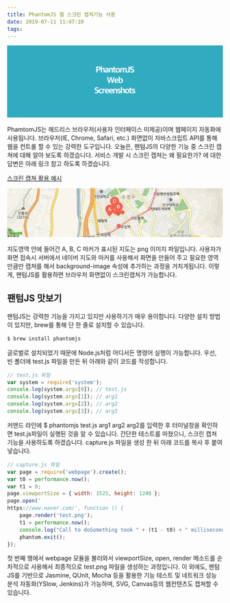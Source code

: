 ```yaml
---
title: PhantomJS 웹 스크린 캡쳐기능 사용
date: 2019-07-11 11:47:10
tags:
---
```


![](/image/phantom-web-screen/1.png)

PhamtomJS는 헤드리스 브라우저(사용자 인터페이스 미제공)이며 웹페이지 자동화에 사용됩니다. 브라우저(IE, Chrome, Safari, etc.) 화면없이 자바스크립트 API를 통해 웹을 컨트롤 할 수 있는 강력한 도구입니다. 오늘은, 팬텀JS의 다양한 기능 중 스크린 캡쳐에 대해 알아 보도록 하겠습니다. 서비스 개발 시 스크린 캡쳐는 왜 필요한가? 에 대한 답변은 아래 링크 참고 하도록 하겠습니다.

[스크린 캡쳐 활용 예시](https://m.search.naver.com/search.naver?query=%EC%8B%9D%EB%8B%B9&where=m&sm=mtp_hty)

![](/image/phantom-web-screen/2.png)

지도영역 안에 들어간 A, B, C 마커가 표시된 지도는 png 이미지 파일입니다. 사용자가 화면 접속시 서버에서 네이버 지도와 마커를 사용해서 화면을 만들어 주고 필요한 영역만큼만 캡쳐를 해서 background-image 속성에 추가하는 과정을 거치게됩니다. 이렇게, 팬텀JS를 활용하면 브라우저 화면없이 스크린캡쳐가 가능합니다.

## 팬텀JS 맛보기
팬텀JS는 강력한 기능을 가지고 있지만 사용하기가 매우 용이합니다. 다양한 설치 방법이 있지만, brew를 통해 단 한 줄로 설치할 수 있습니다.

```js
$ brew install phantomjs
```

글로벌로 설치되었기 때문에 Node.js처럼 어디서든 명령어 실행이 가능합니다. 우선, 빈 폴더에 test.js 파일을 만든 뒤 아래와 같이 코드를 작성합니다.

```js
// test.js 파일
var system = require('system');
console.log(system.args[0]); // test.js
console.log(system.args[1]); // arg1
console.log(system.args[2]); // arg2
console.log(system.args[3]); // arg3
```

커맨드 라인에 $ phantomjs test.js arg1 arg2 arg2를 입력한 후 터미널창을 확인하면 test.js파일이 실행된 것을 알 수 있습니다. 간단한 테스트를 마쳤으니, 스크린 캡쳐 기능을 사용하도록 하겠습니다. capture.js 파일을 생성 한 뒤 아래 코드를 복사 후 붙여넣습니다.

```js
// capture.js 파일
var page = require('webpage').create();
var t0 = performance.now();
var t1 = 0;
page.viewportSize = { width: 1525, height: 1240 };
page.open('
https://www.naver.com/', function () {
    page.render('test.png');
    t1 = performance.now();
    console.log("Call to doSomething took " + (t1 - t0) + " milliseconds.")
    phantom.exit();
});
```

첫 번째 행에서 webpage 모듈을 불러와서 viewportSize, open, render 메소드를 순차적으로 사용해서 최종적으로 test.png 파일을 생성하는 과정입니다. 이 외에도, 팬텀JS를 기반으로 Jasmine, QUnit, Mocha 등을 활용한 기능 테스트 및 네트워크 성능 분석 자동화(YSlow, Jenkins)가 가능하며, SVG, Canvas등의 웹컨텐츠도 캡쳐할 수 있습니다.